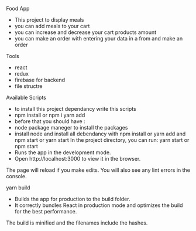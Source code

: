 Food App

- This project to display meals
- you can add meals to your cart
- you can increase and decrease your cart products amount
- you can make an order with entering your data in a from and make an order

Tools

- react
- redux
- firebase for backend
- file structre

Available Scripts

- to install this project dependancy write this scripts
- npm install or npm i yarn add
- before that you should have :
- node package maneger to install the packages
- install node and install all debendancy with npm install or yarn add and npm start
  or yarn start In the project directory, you can run: yarn start or npm start
- Runs the app in the development mode.
- Open http://localhost:3000 to view it in the browser.

The page will reload if you make edits.
You will also see any lint errors in the console.

yarn build

- Builds the app for production to the build folder.
- It correctly bundles React in production mode and optimizes the build for the best
  performance.

The build is minified and the filenames include the hashes.

